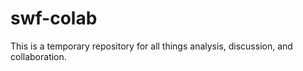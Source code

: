 # swf-colab
This is a temporary repository for all things analysis, discussion, and collaboration. 
